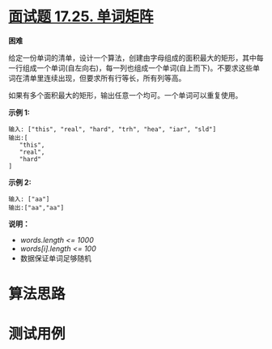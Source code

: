# [面试题 17.25. 单词矩阵][cnTitle]

**困难**

给定一份单词的清单，设计一个算法，创建由字母组成的面积最大的矩形，其中每一行组成一个单词(自左向右)，每一列也组成一个单词(自上而下)。不要求这些单词在清单里连续出现，但要求所有行等长，所有列等高。

如果有多个面积最大的矩形，输出任意一个均可。一个单词可以重复使用。

**示例 1:** 

```
输入: ["this", "real", "hard", "trh", "hea", "iar", "sld"]
输出:[
   "this",
   "real",
   "hard"
]
```

**示例 2:** 

```
输入: ["aa"]
输出:["aa","aa"]
```

**说明：** 

-  *words.length <= 1000*  
-  *words[i].length <= 100*  
- 数据保证单词足够随机




# 算法思路

# 测试用例
```
```

[cnTitle]: https://leetcode-cn.com/problems/word-rectangle-lcci/
